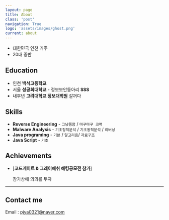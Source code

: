 ```yaml
---
layout: page
title: About
class: 'post'
navigation: True
logo: 'assets/images/ghost.png'
current: about
---
```




* 대한민국 인천 거주
* 20대 중반

## Education

* 인천 **백석고등학교**
* 서울 **성공회대학교** - 정보보안동아리 **SSS**
* 내후년 **고려대학교 정보대학원** 갈꺼다

## Skills

* **Reverse Engineering** - `그냥쫌함` / `마구마구 크랙`
* **Malware Analysis** - `기초정적분석` / `기초동적분석` / `리버싱`
* **Java programing** - `기본` / `알고리즘`/ `자료구조`
* **Java Script** - `기초`

## Achievements


* [**코드게이트 & 그레이해쉬 해킹공모전 참가**]

   참가상에 의의를 두자

***

## Contact me
Email : pjya0321@naver.com
